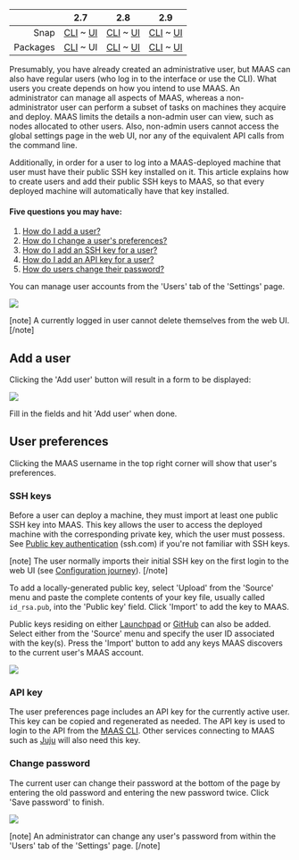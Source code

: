 <!-- deb-2-7-cli
||2.7|2.8|2.9|
|-----:|:-----:|:-----:|:-----:|
|Snap|[CLI](/t/user-accounts/3198) ~ [UI](/t/user-accounts/3199)|[CLI](/t/user-accounts/3200) ~ [UI](/t/user-accounts/3201)|[CLI](/t/user-accounts/3202) ~ [UI](/t/user-accounts/3203)|
|Packages|CLI ~ [UI](/t/user-accounts/3205)|[CLI](/t/user-accounts/3206) ~ [UI](/t/user-accounts/3207)|[CLI](/t/user-accounts/3208) ~ [UI](/t/user-accounts/3209)|
 deb-2-7-cli -->

||2.7|2.8|2.9|
|-----:|:-----:|:-----:|:-----:|
|Snap|[CLI](/t/user-accounts/3198) ~ [UI](/t/user-accounts/3199)|[CLI](/t/user-accounts/3200) ~ [UI](/t/user-accounts/3201)|[CLI](/t/user-accounts/3202) ~ [UI](/t/user-accounts/3203)|
|Packages|[CLI](/t/user-accounts/3204) ~ UI|[CLI](/t/user-accounts/3206) ~ [UI](/t/user-accounts/3207)|[CLI](/t/user-accounts/3208) ~ [UI](/t/user-accounts/3209)|

<!-- deb-2-8-cli
||2.7|2.8|2.9|
|-----:|:-----:|:-----:|:-----:|
|Snap|[CLI](/t/user-accounts/3198) ~ [UI](/t/user-accounts/3199)|[CLI](/t/user-accounts/3200) ~ [UI](/t/user-accounts/3201)|[CLI](/t/user-accounts/3202) ~ [UI](/t/user-accounts/3203)|
|Packages|[CLI](/t/user-accounts/3204) ~ [UI](/t/user-accounts/3205)|CLI ~ [UI](/t/user-accounts/3207)|[CLI](/t/user-accounts/3208) ~ [UI](/t/user-accounts/3209)|
 deb-2-8-cli -->

<!-- deb-2-8-ui
||2.7|2.8|2.9|
|-----:|:-----:|:-----:|:-----:|
|Snap|[CLI](/t/user-accounts/3198) ~ [UI](/t/user-accounts/3199)|[CLI](/t/user-accounts/3200) ~ [UI](/t/user-accounts/3201)|[CLI](/t/user-accounts/3202) ~ [UI](/t/user-accounts/3203)|
|Packages|[CLI](/t/user-accounts/3204) ~ [UI](/t/user-accounts/3205)|[CLI](/t/user-accounts/3206) ~ UI|[CLI](/t/user-accounts/3208) ~ [UI](/t/user-accounts/3209)|
 deb-2-8-ui -->

<!-- deb-2-9-cli
||2.7|2.8|2.9|
|-----:|:-----:|:-----:|:-----:|
|Snap|[CLI](/t/user-accounts/3198) ~ [UI](/t/user-accounts/3199)|[CLI](/t/user-accounts/3200) ~ [UI](/t/user-accounts/3201)|[CLI](/t/user-accounts/3202) ~ [UI](/t/user-accounts/3203)|
|Packages|[CLI](/t/user-accounts/3204) ~ [UI](/t/user-accounts/3205)|[CLI](/t/user-accounts/3206) ~ [UI](/t/user-accounts/3207)|CLI ~ [UI](/t/user-accounts/3209)|
 deb-2-9-cli -->

<!-- deb-2-9-ui
||2.7|2.8|2.9|
|-----:|:-----:|:-----:|:-----:|
|Snap|[CLI](/t/user-accounts/3198) ~ [UI](/t/user-accounts/3199)|[CLI](/t/user-accounts/3200) ~ [UI](/t/user-accounts/3201)|[CLI](/t/user-accounts/3202) ~ [UI](/t/user-accounts/3203)|
|Packages|[CLI](/t/user-accounts/3204) ~ [UI](/t/user-accounts/3205)|[CLI](/t/user-accounts/3206) ~ [UI](/t/user-accounts/3207)|[CLI](/t/user-accounts/3208) ~ UI|
 deb-2-9-ui -->

<!-- snap-2-7-cli
||2.7|2.8|2.9|
|-----:|:-----:|:-----:|:-----:|
|Snap|CLI ~ [UI](/t/user-accounts/3199)|[CLI](/t/user-accounts/3200) ~ [UI](/t/user-accounts/3201)|[CLI](/t/user-accounts/3202) ~ [UI](/t/user-accounts/3203)|
|Packages|[CLI](/t/user-accounts/3204) ~ [UI](/t/user-accounts/3205)|[CLI](/t/user-accounts/3206) ~ [UI](/t/user-accounts/3207)|[CLI](/t/user-accounts/3208) ~ [UI](/t/user-accounts/3209)|
 snap-2-7-cli -->

<!-- snap-2-7-ui
||2.7|2.8|2.9|
|-----:|:-----:|:-----:|:-----:|
|Snap|[CLI](/t/user-accounts/3198) ~ UI|[CLI](/t/user-accounts/3200) ~ [UI](/t/user-accounts/3201)|[CLI](/t/user-accounts/3202) ~ [UI](/t/user-accounts/3203)|
|Packages|[CLI](/t/user-accounts/3204) ~ [UI](/t/user-accounts/3205)|[CLI](/t/user-accounts/3206) ~ [UI](/t/user-accounts/3207)|[CLI](/t/user-accounts/3208) ~ [UI](/t/user-accounts/3209)|
 snap-2-7-ui -->

<!-- snap-2-8-cli
||2.7|2.8|2.9|
|-----:|:-----:|:-----:|:-----:|
|Snap|[CLI](/t/user-accounts/3198) ~ [UI](/t/user-accounts/3199)|CLI ~ [UI](/t/user-accounts/3201)|[CLI](/t/user-accounts/3202) ~ [UI](/t/user-accounts/3203)|
|Packages|[CLI](/t/user-accounts/3204) ~ [UI](/t/user-accounts/3205)|[CLI](/t/user-accounts/3206) ~ [UI](/t/user-accounts/3207)|[CLI](/t/user-accounts/3208) ~ [UI](/t/user-accounts/3209)|
 snap-2-8-cli -->

<!-- snap-2-8-ui
||2.7|2.8|2.9|
|-----:|:-----:|:-----:|:-----:|
|Snap|[CLI](/t/user-accounts/3198) ~ [UI](/t/user-accounts/3199)|[CLI](/t/user-accounts/3200) ~ UI|[CLI](/t/user-accounts/3202) ~ [UI](/t/user-accounts/3203)|
|Packages|[CLI](/t/user-accounts/3204) ~ [UI](/t/user-accounts/3205)|[CLI](/t/user-accounts/3206) ~ [UI](/t/user-accounts/3207)|[CLI](/t/user-accounts/3208) ~ [UI](/t/user-accounts/3209)|
 snap-2-8-ui -->

<!-- snap-2-9-cli
||2.7|2.8|2.9|
|-----:|:-----:|:-----:|:-----:|
|Snap|[CLI](/t/user-accounts/3198) ~ [UI](/t/user-accounts/3199)|[CLI](/t/user-accounts/3200) ~ [UI](/t/user-accounts/3201)|CLI ~ [UI](/t/user-accounts/3203)|
|Packages|[CLI](/t/user-accounts/3204) ~ [UI](/t/user-accounts/3205)|[CLI](/t/user-accounts/3206) ~ [UI](/t/user-accounts/3207)|[CLI](/t/user-accounts/3208) ~ [UI](/t/user-accounts/3209)|
 snap-2-9-cli -->

<!-- snap-2-9-ui
||2.7|2.8|2.9|
|-----:|:-----:|:-----:|:-----:|
|Snap|[CLI](/t/user-accounts/3198) ~ [UI](/t/user-accounts/3199)|[CLI](/t/user-accounts/3200) ~ [UI](/t/user-accounts/3201)|[CLI](/t/user-accounts/3202) ~ UI|
|Packages|[CLI](/t/user-accounts/3204) ~ [UI](/t/user-accounts/3205)|[CLI](/t/user-accounts/3206) ~ [UI](/t/user-accounts/3207)|[CLI](/t/user-accounts/3208) ~ [UI](/t/user-accounts/3209)|
 snap-2-9-ui -->

Presumably, you have already created an administrative user, but MAAS can also have regular users (who log in to the interface or use the CLI). What users you create depends on how you intend to use MAAS.  An administrator can manage all aspects of MAAS, whereas a non-administrator user can perform a subset of tasks on machines they acquire and deploy.  MAAS limits the details a non-admin user can view, such as nodes allocated to other users. Also, non-admin users cannot access the global settings page in the web UI, nor any of the equivalent API calls from the command line.

Additionally, in order for a user to log into a MAAS-deployed machine that user must have their public SSH key installed on it.  This article explains how to create users and add their public SSH keys to MAAS, so that every deployed machine will automatically have that key installed.

#### Five questions you may have:

1. [How do I add a user?](#heading--add-a-user)
2. [How do I change a user's preferences?](#heading--user-preferences)
3. [How do I add an SSH key for a user?](#heading--ssh-keys)
4. [How do I add an API key for a user?](#heading--api-key)
5. [How do users change their password?](#heading--change-password)

You can manage user accounts from the 'Users' tab of the 'Settings' page.

<a href="https://assets.ubuntu.com/v1/76402e4b-manage-user-accounts__2.4_current-users.png" target = "_blank"><img src="https://assets.ubuntu.com/v1/76402e4b-manage-user-accounts__2.4_current-users.png"></a>

[note]
A currently logged in user cannot delete themselves from the web UI.
[/note]

<!-- snap-2-7-cli snap-2-8-cli snap-2-9-cli deb-2-7-cli deb-2-8-cli deb-2-9-cli
```
USERNAME        EMAIL                     ADMIN?
--------        -----                     ------
admin           admin@admin.com           true
billwear        bwear@stormrider.io       true
MAAS            maas@localhost            false
maas-init-node  node-init-user@localhost  false
```

You can generate a list like this with the command:

```
maas admin users read \
| jq -r '(["USERNAME", "EMAIL", "ADMIN?"]
| (., map(length*"-"))), (.[]
| [.username, .email, .is_superuser]) | @tsv' \
| column -t
```

Note that you do not need line continuations within the `jq` command because it's quoted for the shell.
snap-2-7-cli snap-2-8-cli snap-2-9-cli deb-2-7-cli deb-2-8-cli deb-2-9-cli -->

<h2 id="heading--add-a-user">Add a user</h2>

<!-- snap-2-7-cli snap-2-8-cli snap-2-9-cli deb-2-7-cli deb-2-8-cli deb-2-9-cli
To add a regular user, enter the following command:

```
maas $PROFILE users create username=$USERNAME \
    email=$EMAIL_ADDRESS password=$PASSWORD is_superuser=0
```

All the options are necessary. Note that stipulating a password on the CLI may be a security hazard, depending on your environment.
snap-2-7-cli snap-2-8-cli snap-2-9-cli deb-2-7-cli deb-2-8-cli deb-2-9-cli -->

Clicking the 'Add user' button will result in a form to be displayed:

<a href="https://assets.ubuntu.com/v1/1c59c2c5-manage-user-accounts__2.4_add-user.png" target = "_blank"><img src="https://assets.ubuntu.com/v1/1c59c2c5-manage-user-accounts__2.4_add-user.png"></a>

Fill in the fields and hit 'Add user' when done.

<h2 id="heading--user-preferences">User preferences</h2>

Clicking the MAAS username in the top right corner will show that user's preferences.

<h3 id="heading--ssh-keys">SSH keys</h3>

Before a user can deploy a machine, they must import at least one public SSH key into MAAS. This key allows the user to access the deployed machine with the corresponding private key, which the user must possess. See [Public key authentication](https://www.ssh.com/ssh/public-key-authentication) (ssh.com) if you're not familiar with SSH keys.

<!-- deb-2-7-cli
[note]
The user normally imports their initial SSH key on the first login to the web UI (see [Configuration journey](/t/configuration-journey/2532)).
[/note]
deb-2-7-cli -->

[note]
The user normally imports their initial SSH key on the first login to the web UI (see [Configuration journey](/t/configuration-journey/2533)).
[/note]

<!-- deb-2-8-cli
[note]
The user normally imports their initial SSH key on the first login to the web UI (see [Configuration journey](/t/configuration-journey/2534)).
[/note]
 deb-2-8-cli -->

<!-- deb-2-8-ui
[note]
The user normally imports their initial SSH key on the first login to the web UI (see [Configuration journey](/t/configuration-journey/2535)).
[/note]
 deb-2-8-ui -->

<!-- deb-2-9-cli
[note]
The user normally imports their initial SSH key on the first login to the web UI (see [Configuration journey](/t/configuration-journey/2536)).
[/note]
 deb-2-9-cli -->

<!-- deb-2-9-ui
[note]
The user normally imports their initial SSH key on the first login to the web UI (see [Configuration journey](/t/configuration-journey/2537)).
[/note]
 deb-2-9-ui -->

<!-- snap-2-7-cli
[note]
The user normally imports their initial SSH key on the first login to the web UI (see [Configuration journey](/t/configuration-journey/2526)).
[/note]
 snap-2-7-cli -->

<!-- snap-2-7-ui
[note]
The user normally imports their initial SSH key on the first login to the web UI (see [Configuration journey](/t/configuration-journey/2527)).
[/note]
 snap-2-7-ui -->

<!-- snap-2-8-cli
[note]
The user normally imports their initial SSH key on the first login to the web UI (see [Configuration journey](/t/configuration-journey/2528)).
[/note]
 snap-2-8-cli -->

<!-- snap-2-8-ui
[note]
The user normally imports their initial SSH key on the first login to the web UI (see [Configuration journey](/t/configuration-journey/2529)).
[/note]
 snap-2-8-ui -->

<!-- snap-2-9-cli
[note]
The user normally imports their initial SSH key on the first login to the web UI (see [Configuration journey](/t/configuration-journey/2530)).
[/note]
 snap-2-9-cli -->

<!-- snap-2-9-ui
[note]
The user normally imports their initial SSH key on the first login to the web UI (see [Configuration journey](/t/configuration-journey/2531)).
[/note]
 snap-2-9-ui -->

<!-- snap-2-7-cli snap-2-8-cli snap-2-9-cli deb-2-7-cli deb-2-8-cli deb-2-9-cli
To add a public SSH key to a MAAS user account:

```
maas $PROFILE sshkeys create "key=$SSH_KEY"
```
snap-2-7-cli snap-2-8-cli snap-2-9-cli deb-2-7-cli deb-2-8-cli deb-2-9-cli -->

To add a locally-generated public key, select 'Upload' from the 'Source' menu and paste the complete contents of your key file, usually called `id_rsa.pub`, into the 'Public key' field. Click 'Import' to add the key to MAAS.

Public keys residing on either [Launchpad](https://help.launchpad.net/YourAccount) or [GitHub](https://help.github.com/articles/connecting-to-github-with-ssh/) can also be added. Select either from the 'Source' menu and specify the user ID associated with the key(s). Press the 'Import' button to add any keys MAAS discovers to the current user's MAAS account.

<a href="https://assets.ubuntu.com/v1/fc95765e-manage-user-accounts__2.4_add-user-ssh-key.png" target = "_blank"><img src="https://assets.ubuntu.com/v1/fc95765e-manage-user-accounts__2.4_add-user-ssh-key.png"></a>

<h3 id="heading--api-key">API key</h3>

The user preferences page includes an API key for the currently active user. This key can be copied and regenerated as needed. The API key is used to login to the API from the [MAAS CLI](/t/maas-cli/802). Other services connecting to MAAS such as [Juju](https://jujucharms.com/docs/stable/clouds-maas) will also need this key.

<!-- snap-2-7-cli snap-2-8-cli snap-2-9-cli deb-2-7-cli deb-2-8-cli deb-2-9-cli
We recommend that you use the web UI to set or change a user's API key.  To see how, select the "UI" choice for your version and delivery method at the top of this page.
snap-2-7-cli snap-2-8-cli snap-2-9-cli deb-2-7-cli deb-2-8-cli deb-2-9-cli -->

<h3 id="heading--change-password">Change password</h3>

<!-- snap-2-7-cli snap-2-8-cli snap-2-9-cli deb-2-7-cli deb-2-8-cli deb-2-9-cli
We recommend that you use the web UI to change user passwords.  To see how, select the "UI" choice for your version and delivery method at the top of this page.
snap-2-7-cli snap-2-8-cli snap-2-9-cli deb-2-7-cli deb-2-8-cli deb-2-9-cli -->

The current user can change their password at the bottom of the page by entering the old password and entering the new password twice. Click 'Save password' to finish.

<a href="https://assets.ubuntu.com/v1/289ef578-manage-user-accounts__2.4_change-user-password.png" target = "_blank"><img src="https://assets.ubuntu.com/v1/289ef578-manage-user-accounts__2.4_change-user-password.png"></a>

[note]
An administrator can change any user's password from within the 'Users' tab of the 'Settings' page.
[/note]